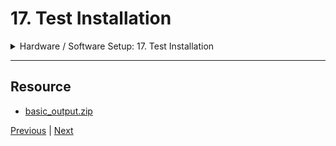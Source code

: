 # 17. Test Installation

<details>
  <summary> Hardware / Software Setup: 17. Test Installation </summary>

<p align = "center" >
    <img src="https://rfpga.s3.us-west-1.amazonaws.com/HLS-for-FPGA-Part-1-Combinational-Circuits/images/17_Test-Installation.png" width="90%" > 
    <img src="https://rfpga.s3.us-west-1.amazonaws.com/HLS-for-FPGA-Part-1-Combinational-Circuits/images/17_Test-Installation_2.png" width="90%" > 
    <img src="https://rfpga.s3.us-west-1.amazonaws.com/HLS-for-FPGA-Part-1-Combinational-Circuits/images/17_Test-Installation_3.png" width="90%" > 
    <img src="https://rfpga.s3.us-west-1.amazonaws.com/HLS-for-FPGA-Part-1-Combinational-Circuits/images/17_Test-Installation_4.png" width="90%" > 
    <img src="https://rfpga.s3.us-west-1.amazonaws.com/HLS-for-FPGA-Part-1-Combinational-Circuits/images/17_Test-Installation_5.png" width="90%" > 
    <img src="https://rfpga.s3.us-west-1.amazonaws.com/HLS-for-FPGA-Part-1-Combinational-Circuits/images/17_Test-Installation_6.png" width="90%" > 
    <img src="https://rfpga.s3.us-west-1.amazonaws.com/HLS-for-FPGA-Part-1-Combinational-Circuits/images/17_Test-Installation_7.png" width="90%" > 
    <img src="https://rfpga.s3.us-west-1.amazonaws.com/HLS-for-FPGA-Part-1-Combinational-Circuits/images/17_Test-Installation_8.png" width="90%" > 
    <img src="https://rfpga.s3.us-west-1.amazonaws.com/HLS-for-FPGA-Part-1-Combinational-Circuits/images/17_Test-Installation_9.png" width="90%" > 
    <img src="https://rfpga.s3.us-west-1.amazonaws.com/HLS-for-FPGA-Part-1-Combinational-Circuits/images/17_Test-Installation_10.png" width="90%" > 
    <img src="https://rfpga.s3.us-west-1.amazonaws.com/HLS-for-FPGA-Part-1-Combinational-Circuits/images/17_Test-Installation_11.png" width="90%" > 
    <img src="https://rfpga.s3.us-west-1.amazonaws.com/HLS-for-FPGA-Part-1-Combinational-Circuits/images/17_Test-Installation_12.png" width="90%" > 
    <img src="https://rfpga.s3.us-west-1.amazonaws.com/HLS-for-FPGA-Part-1-Combinational-Circuits/images/17_Test-Installation_13.png" width="90%" > 
    <img src="https://rfpga.s3.us-west-1.amazonaws.com/HLS-for-FPGA-Part-1-Combinational-Circuits/images/17_Test-Installation_14.png" width="90%" > 
    <img src="https://rfpga.s3.us-west-1.amazonaws.com/HLS-for-FPGA-Part-1-Combinational-Circuits/images/17_Test-Installation_15.png" width="90%" > 
    <img src="https://rfpga.s3.us-west-1.amazonaws.com/HLS-for-FPGA-Part-1-Combinational-Circuits/images/17_Test-Installation_16.png" width="90%" > 
    <img src="https://rfpga.s3.us-west-1.amazonaws.com/HLS-for-FPGA-Part-1-Combinational-Circuits/images/17_Test-Installation_17.png" width="90%" > 
    <img src="https://rfpga.s3.us-west-1.amazonaws.com/HLS-for-FPGA-Part-1-Combinational-Circuits/images/17_Test-Installation_18.png" width="90%" > 
    <img src="https://rfpga.s3.us-west-1.amazonaws.com/HLS-for-FPGA-Part-1-Combinational-Circuits/images/17_Test-Installation_19.png" width="90%" > 
    <img src="https://rfpga.s3.us-west-1.amazonaws.com/HLS-for-FPGA-Part-1-Combinational-Circuits/images/17_Test-Installation_20.png" width="90%" > 
    <img src="https://rfpga.s3.us-west-1.amazonaws.com/HLS-for-FPGA-Part-1-Combinational-Circuits/images/17_Test-Installation_21.png" width="90%" > 
    <img src="https://rfpga.s3.us-west-1.amazonaws.com/HLS-for-FPGA-Part-1-Combinational-Circuits/images/17_Test-Installation_22.png" width="90%" > 
    <img src="https://rfpga.s3.us-west-1.amazonaws.com/HLS-for-FPGA-Part-1-Combinational-Circuits/images/17_Test-Installation_23.png" width="90%" > 
    <img src="https://rfpga.s3.us-west-1.amazonaws.com/HLS-for-FPGA-Part-1-Combinational-Circuits/images/17_Test-Installation_24.png" width="90%" > 
    <img src="https://rfpga.s3.us-west-1.amazonaws.com/HLS-for-FPGA-Part-1-Combinational-Circuits/images/17_Test-Installation_25.png" width="90%" > 
    <img src="https://rfpga.s3.us-west-1.amazonaws.com/HLS-for-FPGA-Part-1-Combinational-Circuits/images/17_Test-Installation_26.png" width="90%" > 
    <img src="https://rfpga.s3.us-west-1.amazonaws.com/HLS-for-FPGA-Part-1-Combinational-Circuits/images/17_Test-Installation_27.png" width="90%" > 
    <img src="https://rfpga.s3.us-west-1.amazonaws.com/HLS-for-FPGA-Part-1-Combinational-Circuits/images/17_Test-Installation_28.png" width="90%" > 
    <img src="https://rfpga.s3.us-west-1.amazonaws.com/HLS-for-FPGA-Part-1-Combinational-Circuits/images/17_Test-Installation_29.png" width="90%" > 
    <img src="https://rfpga.s3.us-west-1.amazonaws.com/HLS-for-FPGA-Part-1-Combinational-Circuits/images/17_Test-Installation_30.png" width="90%" > 
    <img src="https://rfpga.s3.us-west-1.amazonaws.com/HLS-for-FPGA-Part-1-Combinational-Circuits/images/17_Test-Installation_31.png" width="90%" > 
    <img src="https://rfpga.s3.us-west-1.amazonaws.com/HLS-for-FPGA-Part-1-Combinational-Circuits/images/17_Test-Installation_32.png" width="90%" > 
    <img src="https://rfpga.s3.us-west-1.amazonaws.com/HLS-for-FPGA-Part-1-Combinational-Circuits/images/17_Test-Installation_33.png" width="90%" > 
    <img src="https://rfpga.s3.us-west-1.amazonaws.com/HLS-for-FPGA-Part-1-Combinational-Circuits/images/17_Test-Installation_34.png" width="90%" > 
    <img src="https://rfpga.s3.us-west-1.amazonaws.com/HLS-for-FPGA-Part-1-Combinational-Circuits/images/17_Test-Installation_35.png" width="90%" > 
    <img src="https://rfpga.s3.us-west-1.amazonaws.com/HLS-for-FPGA-Part-1-Combinational-Circuits/images/17_Test-Installation_36.png" width="90%" > 
    <img src="https://rfpga.s3.us-west-1.amazonaws.com/HLS-for-FPGA-Part-1-Combinational-Circuits/images/17_Test-Installation_37.png" width="90%" > 
    <img src="https://rfpga.s3.us-west-1.amazonaws.com/HLS-for-FPGA-Part-1-Combinational-Circuits/images/17_Test-Installation_38.png" width="90%" > 
    <img src="https://rfpga.s3.us-west-1.amazonaws.com/HLS-for-FPGA-Part-1-Combinational-Circuits/images/17_Test-Installation_39.png" width="90%" > 
    <img src="https://rfpga.s3.us-west-1.amazonaws.com/HLS-for-FPGA-Part-1-Combinational-Circuits/images/17_Test-Installation_40.png" width="90%" > 
    <img src="https://rfpga.s3.us-west-1.amazonaws.com/HLS-for-FPGA-Part-1-Combinational-Circuits/images/17_Test-Installation_41.png" width="90%" > 
    <img src="https://rfpga.s3.us-west-1.amazonaws.com/HLS-for-FPGA-Part-1-Combinational-Circuits/images/17_Test-Installation_42.png" width="90%" > 

</p> 

</details>

---

## Resource

-   [basic_output.zip](https://rfpga.s3.us-west-1.amazonaws.com/HLS-for-FPGA-Part-1-Combinational-Circuits/resources/basic_output.zip)



[Previous](./16_Install-Vivado-HLx.md) | [Next]()
